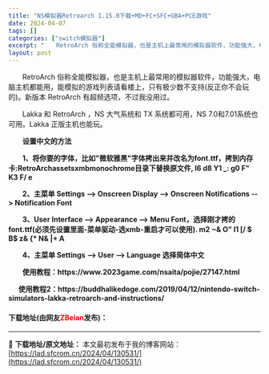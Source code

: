 ```yaml
---
title: "NS模拟器Retroarch 1.15.0下载+MD+FC+SFC+GBA+PCE游戏"
date: 2024-04-07
tags: []
categories: ["switch模拟器"]
excerpt: "　　RetroArch 俗称全能模拟器，也是主机上最常用的模拟器软件，功能强大，电脑主机都能用，能模拟的游戏列表请看楼上，只有极少数不支持(反正你不会玩的)。新版本 RetroArch 有超频选项，不过我没用过。 　　Lakka 和 RetroArch ，NS 大气系统和 TX 系统都可用，NS 7&hellip;"
layout: post
---
```


 <p>　　RetroArch 俗称全能模拟器，也是主机上最常用的模拟器软件，功能强大，电脑主机都能用，能模拟的游戏列表请看楼上，只有极少数不支持(反正你不会玩的)。新版本 RetroArch 有超频选项，不过我没用过。</p> <p>　　Lakka 和 RetroArch ，NS 大气系统和 TX 系统都可用，NS 7.0和7.01系统也可用。Lakka 正版主机也能玩。</p> <p>　　<strong>设置中文的方法</strong></p> <p><strong>　　1、将你要的字体，比如&quot;微软雅黑&quot;字体拷出来并改名为font.ttf，拷到内存卡:RetroArchassetsxmbmonochrome目录下替换原文件, I6 d8 Y1 _: g0 F&quot; K3 F/ e</strong></p> <p><strong>　　2、主菜单 Settings --&gt; Onscreen Display --&gt; Onscreen Notifications --&gt; Notification Font</strong></p> <p><strong>　　3、User Interface --&gt; Appearance --&gt; Menu Font，选择刚才拷的font.ttf(必须先设置里面-菜单驱动-选xmb-重启才可以使用). m2 ~&amp; O&quot; I1 [/ $ B$ z&amp; {* N&amp; |+ A</strong></p> <p><strong>　　4、主菜单 Settings --&gt; User --&gt; Language 选择简体中文</strong></p> <p><strong>　　使用教程：https://www.2023game.com/nsaita/pojie/27147.html</strong></p> <p><strong>&nbsp; &nbsp; &nbsp; 使用教程2：https://buddhalikedoge.com/2019/04/12/nintendo-switch-simulators-lakka-retroarch-and-instructions/</strong></p> <p><h4>下载地址(由网友<font color="red">ZBeian</font>发布)：</h4></p> 

---
📖 **下载地址/原文地址：** 本文最初发布于我的博客网站：[https://lad.sfcrom.cn/2024/04/130531/](https://lad.sfcrom.cn/2024/04/130531/)
